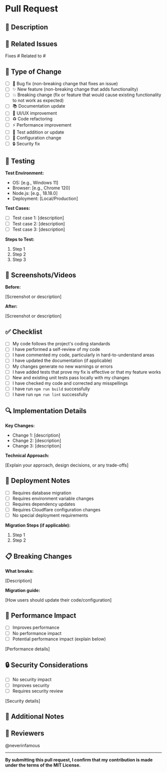 # Pull Request

## 📝 Description

<!-- Provide a clear and concise description of your changes -->

## 🔗 Related Issues

<!-- Link to related issues using keywords like "Fixes #123" or "Closes #456" -->

Fixes #
Related to #

## 🎯 Type of Change

<!-- Check all that apply -->

- [ ] 🐛 Bug fix (non-breaking change that fixes an issue)
- [ ] ✨ New feature (non-breaking change that adds functionality)
- [ ] 💥 Breaking change (fix or feature that would cause existing functionality to not work as expected)
- [ ] 📚 Documentation update
- [ ] 🎨 UI/UX improvement
- [ ] ♻️ Code refactoring
- [ ] ⚡ Performance improvement
- [ ] 🧪 Test addition or update
- [ ] 🔧 Configuration change
- [ ] 🔒 Security fix

## 🧪 Testing

<!-- Describe the tests you ran and how to reproduce them -->

**Test Environment:**
- OS: [e.g., Windows 11]
- Browser: [e.g., Chrome 120]
- Node.js: [e.g., 18.18.0]
- Deployment: [Local/Production]

**Test Cases:**

- [ ] Test case 1: [description]
- [ ] Test case 2: [description]
- [ ] Test case 3: [description]

**Steps to Test:**

1. Step 1
2. Step 2
3. Step 3

## 📸 Screenshots/Videos

<!-- If applicable, add screenshots or videos to demonstrate your changes -->

**Before:**

[Screenshot or description]

**After:**

[Screenshot or description]

## ✅ Checklist

<!-- Check all items that apply -->

- [ ] My code follows the project's coding standards
- [ ] I have performed a self-review of my code
- [ ] I have commented my code, particularly in hard-to-understand areas
- [ ] I have updated the documentation (if applicable)
- [ ] My changes generate no new warnings or errors
- [ ] I have added tests that prove my fix is effective or that my feature works
- [ ] New and existing unit tests pass locally with my changes
- [ ] I have checked my code and corrected any misspellings
- [ ] I have run `npm run build` successfully
- [ ] I have run `npm run lint` successfully

## 🔍 Implementation Details

<!-- Provide technical details about your implementation -->

**Key Changes:**

- Change 1: [description]
- Change 2: [description]
- Change 3: [description]

**Technical Approach:**

[Explain your approach, design decisions, or any trade-offs]

## 🚀 Deployment Notes

<!-- Any special deployment considerations? -->

- [ ] Requires database migration
- [ ] Requires environment variable changes
- [ ] Requires dependency updates
- [ ] Requires Cloudflare configuration changes
- [ ] No special deployment requirements

**Migration Steps (if applicable):**

1. Step 1
2. Step 2

## 📋 Breaking Changes

<!-- If this is a breaking change, describe the impact and migration path -->

**What breaks:**

[Description]

**Migration guide:**

[How users should update their code/configuration]

## 🎯 Performance Impact

<!-- Does this change affect performance? -->

- [ ] Improves performance
- [ ] No performance impact
- [ ] Potential performance impact (explain below)

[Performance details]

## 🔒 Security Considerations

<!-- Any security implications? -->

- [ ] No security impact
- [ ] Improves security
- [ ] Requires security review

[Security details]

## 📝 Additional Notes

<!-- Any other information that reviewers should know -->

## 👥 Reviewers

<!-- Tag specific people if you need their review -->

@neverinfamous

---

**By submitting this pull request, I confirm that my contribution is made under the terms of the MIT License.**

